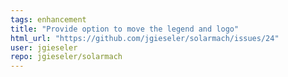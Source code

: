 ```yaml
---
tags: enhancement
title: "Provide option to move the legend and logo"
html_url: "https://github.com/jgieseler/solarmach/issues/24"
user: jgieseler
repo: jgieseler/solarmach
---
```


